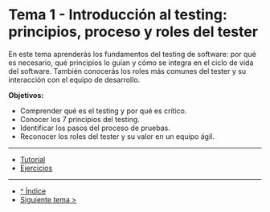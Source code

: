 # Tema 1 - Introducción al testing: principios, proceso y roles del tester

En este tema aprenderás los fundamentos del testing de software: por qué es necesario, qué principios lo guían y cómo se integra en el ciclo de vida del software. También conocerás los roles más comunes del tester y su interacción con el equipo de desarrollo.

**Objetivos:**

- Comprender qué es el testing y por qué es crítico.
- Conocer los 7 principios del testing.
- Identificar los pasos del proceso de pruebas.
- Reconocer los roles del tester y su valor en un equipo ágil.

---

- [Tutorial](./tutorial.md)
- [Ejercicios](./ejercicios.md)

---

- [^ Índice](../readme.md)
- [Siguiente tema >](../semana02/readme.md)
